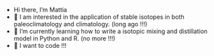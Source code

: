 - Hi there, I’m Mattia
- 👀 I am interested in the application of stable isotopes in both paleoclimatology and climatology. (long ago !!!)
- 🌱 I’m currently learning how to write a isotopic mixing and distillation model in Python and R. (no more !!!) 
- 💞️ I want to code !!!

<!---
mattiabonazza/mattiabonazza is a ✨ special ✨ repository because its `README.md` (this file) appears on your GitHub profile.
You can click the Preview link to take a look at your changes.
--->
